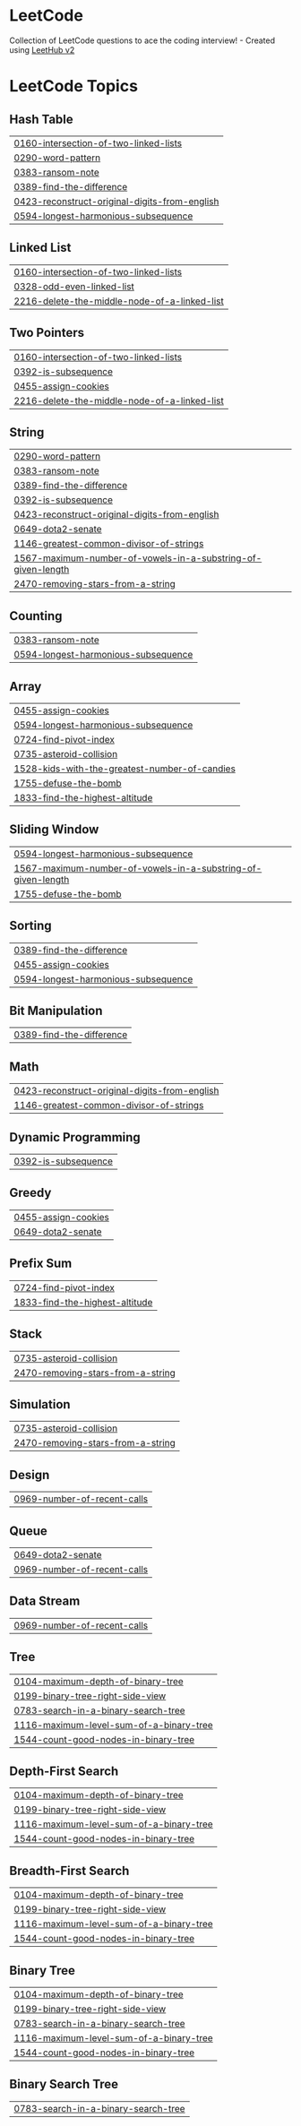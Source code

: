 # LeetCode
Collection of LeetCode questions to ace the coding interview! - Created using [LeetHub v2](https://github.com/arunbhardwaj/LeetHub-2.0)

<!---LeetCode Topics Start-->
# LeetCode Topics
## Hash Table
|  |
| ------- |
| [0160-intersection-of-two-linked-lists](https://github.com/mark20306/LeetCode/tree/master/0160-intersection-of-two-linked-lists) |
| [0290-word-pattern](https://github.com/mark20306/LeetCode/tree/master/0290-word-pattern) |
| [0383-ransom-note](https://github.com/mark20306/LeetCode/tree/master/0383-ransom-note) |
| [0389-find-the-difference](https://github.com/mark20306/LeetCode/tree/master/0389-find-the-difference) |
| [0423-reconstruct-original-digits-from-english](https://github.com/mark20306/LeetCode/tree/master/0423-reconstruct-original-digits-from-english) |
| [0594-longest-harmonious-subsequence](https://github.com/mark20306/LeetCode/tree/master/0594-longest-harmonious-subsequence) |
## Linked List
|  |
| ------- |
| [0160-intersection-of-two-linked-lists](https://github.com/mark20306/LeetCode/tree/master/0160-intersection-of-two-linked-lists) |
| [0328-odd-even-linked-list](https://github.com/mark20306/LeetCode/tree/master/0328-odd-even-linked-list) |
| [2216-delete-the-middle-node-of-a-linked-list](https://github.com/mark20306/LeetCode/tree/master/2216-delete-the-middle-node-of-a-linked-list) |
## Two Pointers
|  |
| ------- |
| [0160-intersection-of-two-linked-lists](https://github.com/mark20306/LeetCode/tree/master/0160-intersection-of-two-linked-lists) |
| [0392-is-subsequence](https://github.com/mark20306/LeetCode/tree/master/0392-is-subsequence) |
| [0455-assign-cookies](https://github.com/mark20306/LeetCode/tree/master/0455-assign-cookies) |
| [2216-delete-the-middle-node-of-a-linked-list](https://github.com/mark20306/LeetCode/tree/master/2216-delete-the-middle-node-of-a-linked-list) |
## String
|  |
| ------- |
| [0290-word-pattern](https://github.com/mark20306/LeetCode/tree/master/0290-word-pattern) |
| [0383-ransom-note](https://github.com/mark20306/LeetCode/tree/master/0383-ransom-note) |
| [0389-find-the-difference](https://github.com/mark20306/LeetCode/tree/master/0389-find-the-difference) |
| [0392-is-subsequence](https://github.com/mark20306/LeetCode/tree/master/0392-is-subsequence) |
| [0423-reconstruct-original-digits-from-english](https://github.com/mark20306/LeetCode/tree/master/0423-reconstruct-original-digits-from-english) |
| [0649-dota2-senate](https://github.com/mark20306/LeetCode/tree/master/0649-dota2-senate) |
| [1146-greatest-common-divisor-of-strings](https://github.com/mark20306/LeetCode/tree/master/1146-greatest-common-divisor-of-strings) |
| [1567-maximum-number-of-vowels-in-a-substring-of-given-length](https://github.com/mark20306/LeetCode/tree/master/1567-maximum-number-of-vowels-in-a-substring-of-given-length) |
| [2470-removing-stars-from-a-string](https://github.com/mark20306/LeetCode/tree/master/2470-removing-stars-from-a-string) |
## Counting
|  |
| ------- |
| [0383-ransom-note](https://github.com/mark20306/LeetCode/tree/master/0383-ransom-note) |
| [0594-longest-harmonious-subsequence](https://github.com/mark20306/LeetCode/tree/master/0594-longest-harmonious-subsequence) |
## Array
|  |
| ------- |
| [0455-assign-cookies](https://github.com/mark20306/LeetCode/tree/master/0455-assign-cookies) |
| [0594-longest-harmonious-subsequence](https://github.com/mark20306/LeetCode/tree/master/0594-longest-harmonious-subsequence) |
| [0724-find-pivot-index](https://github.com/mark20306/LeetCode/tree/master/0724-find-pivot-index) |
| [0735-asteroid-collision](https://github.com/mark20306/LeetCode/tree/master/0735-asteroid-collision) |
| [1528-kids-with-the-greatest-number-of-candies](https://github.com/mark20306/LeetCode/tree/master/1528-kids-with-the-greatest-number-of-candies) |
| [1755-defuse-the-bomb](https://github.com/mark20306/LeetCode/tree/master/1755-defuse-the-bomb) |
| [1833-find-the-highest-altitude](https://github.com/mark20306/LeetCode/tree/master/1833-find-the-highest-altitude) |
## Sliding Window
|  |
| ------- |
| [0594-longest-harmonious-subsequence](https://github.com/mark20306/LeetCode/tree/master/0594-longest-harmonious-subsequence) |
| [1567-maximum-number-of-vowels-in-a-substring-of-given-length](https://github.com/mark20306/LeetCode/tree/master/1567-maximum-number-of-vowels-in-a-substring-of-given-length) |
| [1755-defuse-the-bomb](https://github.com/mark20306/LeetCode/tree/master/1755-defuse-the-bomb) |
## Sorting
|  |
| ------- |
| [0389-find-the-difference](https://github.com/mark20306/LeetCode/tree/master/0389-find-the-difference) |
| [0455-assign-cookies](https://github.com/mark20306/LeetCode/tree/master/0455-assign-cookies) |
| [0594-longest-harmonious-subsequence](https://github.com/mark20306/LeetCode/tree/master/0594-longest-harmonious-subsequence) |
## Bit Manipulation
|  |
| ------- |
| [0389-find-the-difference](https://github.com/mark20306/LeetCode/tree/master/0389-find-the-difference) |
## Math
|  |
| ------- |
| [0423-reconstruct-original-digits-from-english](https://github.com/mark20306/LeetCode/tree/master/0423-reconstruct-original-digits-from-english) |
| [1146-greatest-common-divisor-of-strings](https://github.com/mark20306/LeetCode/tree/master/1146-greatest-common-divisor-of-strings) |
## Dynamic Programming
|  |
| ------- |
| [0392-is-subsequence](https://github.com/mark20306/LeetCode/tree/master/0392-is-subsequence) |
## Greedy
|  |
| ------- |
| [0455-assign-cookies](https://github.com/mark20306/LeetCode/tree/master/0455-assign-cookies) |
| [0649-dota2-senate](https://github.com/mark20306/LeetCode/tree/master/0649-dota2-senate) |
## Prefix Sum
|  |
| ------- |
| [0724-find-pivot-index](https://github.com/mark20306/LeetCode/tree/master/0724-find-pivot-index) |
| [1833-find-the-highest-altitude](https://github.com/mark20306/LeetCode/tree/master/1833-find-the-highest-altitude) |
## Stack
|  |
| ------- |
| [0735-asteroid-collision](https://github.com/mark20306/LeetCode/tree/master/0735-asteroid-collision) |
| [2470-removing-stars-from-a-string](https://github.com/mark20306/LeetCode/tree/master/2470-removing-stars-from-a-string) |
## Simulation
|  |
| ------- |
| [0735-asteroid-collision](https://github.com/mark20306/LeetCode/tree/master/0735-asteroid-collision) |
| [2470-removing-stars-from-a-string](https://github.com/mark20306/LeetCode/tree/master/2470-removing-stars-from-a-string) |
## Design
|  |
| ------- |
| [0969-number-of-recent-calls](https://github.com/mark20306/LeetCode/tree/master/0969-number-of-recent-calls) |
## Queue
|  |
| ------- |
| [0649-dota2-senate](https://github.com/mark20306/LeetCode/tree/master/0649-dota2-senate) |
| [0969-number-of-recent-calls](https://github.com/mark20306/LeetCode/tree/master/0969-number-of-recent-calls) |
## Data Stream
|  |
| ------- |
| [0969-number-of-recent-calls](https://github.com/mark20306/LeetCode/tree/master/0969-number-of-recent-calls) |
## Tree
|  |
| ------- |
| [0104-maximum-depth-of-binary-tree](https://github.com/mark20306/LeetCode/tree/master/0104-maximum-depth-of-binary-tree) |
| [0199-binary-tree-right-side-view](https://github.com/mark20306/LeetCode/tree/master/0199-binary-tree-right-side-view) |
| [0783-search-in-a-binary-search-tree](https://github.com/mark20306/LeetCode/tree/master/0783-search-in-a-binary-search-tree) |
| [1116-maximum-level-sum-of-a-binary-tree](https://github.com/mark20306/LeetCode/tree/master/1116-maximum-level-sum-of-a-binary-tree) |
| [1544-count-good-nodes-in-binary-tree](https://github.com/mark20306/LeetCode/tree/master/1544-count-good-nodes-in-binary-tree) |
## Depth-First Search
|  |
| ------- |
| [0104-maximum-depth-of-binary-tree](https://github.com/mark20306/LeetCode/tree/master/0104-maximum-depth-of-binary-tree) |
| [0199-binary-tree-right-side-view](https://github.com/mark20306/LeetCode/tree/master/0199-binary-tree-right-side-view) |
| [1116-maximum-level-sum-of-a-binary-tree](https://github.com/mark20306/LeetCode/tree/master/1116-maximum-level-sum-of-a-binary-tree) |
| [1544-count-good-nodes-in-binary-tree](https://github.com/mark20306/LeetCode/tree/master/1544-count-good-nodes-in-binary-tree) |
## Breadth-First Search
|  |
| ------- |
| [0104-maximum-depth-of-binary-tree](https://github.com/mark20306/LeetCode/tree/master/0104-maximum-depth-of-binary-tree) |
| [0199-binary-tree-right-side-view](https://github.com/mark20306/LeetCode/tree/master/0199-binary-tree-right-side-view) |
| [1116-maximum-level-sum-of-a-binary-tree](https://github.com/mark20306/LeetCode/tree/master/1116-maximum-level-sum-of-a-binary-tree) |
| [1544-count-good-nodes-in-binary-tree](https://github.com/mark20306/LeetCode/tree/master/1544-count-good-nodes-in-binary-tree) |
## Binary Tree
|  |
| ------- |
| [0104-maximum-depth-of-binary-tree](https://github.com/mark20306/LeetCode/tree/master/0104-maximum-depth-of-binary-tree) |
| [0199-binary-tree-right-side-view](https://github.com/mark20306/LeetCode/tree/master/0199-binary-tree-right-side-view) |
| [0783-search-in-a-binary-search-tree](https://github.com/mark20306/LeetCode/tree/master/0783-search-in-a-binary-search-tree) |
| [1116-maximum-level-sum-of-a-binary-tree](https://github.com/mark20306/LeetCode/tree/master/1116-maximum-level-sum-of-a-binary-tree) |
| [1544-count-good-nodes-in-binary-tree](https://github.com/mark20306/LeetCode/tree/master/1544-count-good-nodes-in-binary-tree) |
## Binary Search Tree
|  |
| ------- |
| [0783-search-in-a-binary-search-tree](https://github.com/mark20306/LeetCode/tree/master/0783-search-in-a-binary-search-tree) |
<!---LeetCode Topics End-->